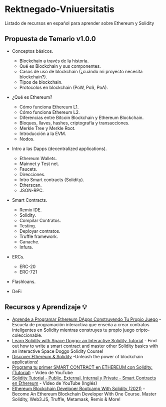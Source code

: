 # Rektnegado-Vniuersitatis

Listado de recursos en español para aprender sobre Ethereum y Solidity

## Propuesta de Temario v1.0.0
* Conceptos básicos.
  * Blockchain a través de la historia.
  * Qué es Blockchain y sus componentes.
  * Casos de uso de blockchain (¿cuándo mi proyecto necesita blockchain?).
  * Tipos de blockchain.
  * Protocolos en blockchain (PoW, PoS, PoA).

* ¿Qué es Ethereum?
  * Cómo funciona Ethereum L1.
  * Cómo funciona Ethereum L2.
  * Diferencias entre Bitcoin Blockchain y Ethereum Blockchain.
  * Bloques, llaves, hashes, criptografía y transacciones.
  * Merkle Tree y Merkle Root.
  * Introducción a la EVM.
  * Nodos.

* Intro a las Dapps (decentralized applications).
  * Ethereum Wallets.
  * Mainnet y Test net.
  * Faucets.
  * Direcciones.
  * Intro Smart contracts (Solidity).
  * Etherscan.
  * JSON-RPC.

* Smart Contracts.
  * Remix IDE.
  * Solidity.
  * Compilar Contratos.
  * Testing.
  * Deployar contratos.
  * Truffle framework.
  * Ganache.
  * Infura.

* ERCs.
  * ERC-20
  * ERC-721

* Flashloans.
* DeFi

## Recursos y Aprendizaje 💡

- [Aprende a Programar Ethereum DApps Construyendo Tu Propio Juego](https://cryptozombies.io/es/) - Escuela de programación interactiva que enseña a crear contratos inteligentes en Solidity mientras construyes tu propio juego cripto-coleccionable.
- [Learn Solidity with Space Doggo: an Interactive Solidity Tutorial](https://www.bitdegree.org/course/learn-solidity-space-doggos) - Find out how to write a smart contract and master other Solidity basics with an interactive Space Doggo Solidity Course!
- [Discover Ethereum & Solidity](https://www.ludu.co/course/ethereum/) -Unleash the power of blockchain applications!
- [Programa tu primer SMART CONTRACT en ETHEREUM con Solidity. (Tutorial)](https://www.youtube.com/watch?v=d3N8lbwLc_0&ab_channel=VictorSanz) - Vídeo de YouTube
- [Solidity Tutorial - Public, External, Internal y Private - Smart Contracts en Ethereum](https://www.youtube.com/watch?v=OFMadY-E6YM&ab_channel=AlbertoLasa) - Vídeo de YouTube (Inglés)
- [Ethereum Blockchain Developer Bootcamp With Solidity (2021)](https://www.udemy.com/course/blockchain-developer/) - Become An Ethereum Blockchain Developer With One Course. Master Solidity, Web3.JS, Truffle, Metamask, Remix & More!
  